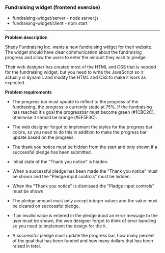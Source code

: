 ### Fundraising widget (frontend exercise)

- fundraising-widget/server - node server.js
- fundraising-widget/client - npm start

----

**Problem description**

Shady Fundraising Inc. wants a new fundraising widget for their website. The widget should have clear communication about the fundraising progress and allow the users to enter the amount they wish to pledge.

Their web designer has created most of the HTML and CSS that is needed for the fundraising widget, but you need to write the JavaScript so it actually is dynamic and modify the HTML and CSS to make it work as expected.

**Problem requirements**
 - The progress bar must update to reflect to the progress of the fundraising, the progress is currently static at 75%. If the fundraising has reached it's goal the progressbar must become green (#1CBC2C), otherwise it should be orange (#EF5F3C).

 - The web designer forgot to implement the styles for the progress bar colors, so you need to do this in addition to make the progress bar update based on the progress.

 - The thank you notice must be hidden from the start and only shown if a successful pledge has been submitted.

 - Initial state of the "Thank you notice" is hidden.

 - When a successful pledge has been made the "Thank you notice" must be shown and the "Pledge input controls" must be hidden.

 - When the "Thank you notice" is dismissed the "Pledge input controls" must be shown.

 - The pledge amount must only accept integer values and the value must be cleared on successful pledge.

 - If an invalid value is entered in the pledge input an error message to the user must be shown, the web designer forgot to think of error handling so you need to implement the design for the it.

 - A successful pledge must update the progress bar, how many percent of the goal that has been funded and how many dollars that has been raised in total.
